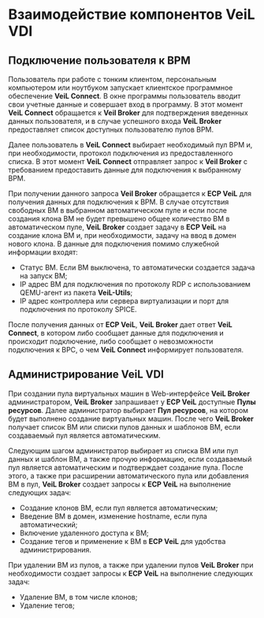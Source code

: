 # Взаимодействие компонентов VeiL VDI

## Подключение пользователя к ВРМ

Пользователь при работе с тонким клиентом, персональным компьютером или ноутбуком запускает клиентское программное обеспечение **VeiL Connect**. В окне программы пользователь вводит свои учетные данные и совершает вход в программу. В этот момент **VeiL Connect** обращается к **Veil Broker** для подтверждения введенных данных пользователя, и в случае успешного входа **VeiL Broker** предоставляет список доступных пользователю пулов ВРМ.

Далее пользователь в **VeiL Connect** выбирает необходимый пул ВРМ и, при необходимости, протокол подключения из предоставленного списка. В этот момент **VeiL Connect** отправляет запрос к **Veil Broker** с требованием предоставить данные для подключения к выбранному ВРМ. 

При получении данного запроса **Veil Broker** обращается к **ECP VeiL** для получения данных для подключения к ВРМ. В случае отсутствия свободных ВМ в выбранном автоматическом пуле и если после создания клона ВМ не будет превышено общее количество ВМ в автоматическом пуле, **VeiL Broker** создает задачу в **ECP VeiL** на создание клона ВМ и, при необходимости, задачу на ввод в домен нового клона. В данные для подключения помимо служебной информации входят:

- Статус ВМ. Если ВМ выключена, то автоматически создается задача на запуск ВМ;
- IP адрес ВМ для подключения по протоколу RDP с использованием QEMU-агент из пакета **VeiL-Utils**;
- IP адрес контроллера или сервера виртуализации и порт для подключения по протоколу SPICE.

После получения данных от **ECP VeiL**, **VeiL Broker** дает ответ **VeiL Connect**, в котором либо сообщает данные для подключения и происходит подключение, либо сообщает о невозможности подключения к ВРС, о чем **VeiL Connect** информирует пользователя.

## Администрирование VeiL VDI

При создании пула виртуальных машин в Web-интерфейсе **VeiL Broker** администратором, **VeiL Broker** запрашивает у **ECP VeiL** доступные **Пулы ресурсов**. Далее администратор выбирает **Пул ресурсов**, на котором будет выполнено создание виртуальных машин. После чего **VeiL Broker** получает список ВМ или списки пулов данных и шаблонов ВМ, если создаваемый пул является автоматическим.

Следующим шагом администратор выбирает из списка ВМ или пул данных и шаблон ВМ, а также прочую информацию, если создаваемый пул является автоматическим и подтверждает создание пула. После этого, а также при расширении автоматического пула или добавления ВМ в пул, **VeiL Broker** создает запросы к **ECP VeiL** на выполнение следующих задач:

- Создание клонов ВМ, если пул является автоматическим;
- Введение ВМ в домен, изменение hostname, если пула автоматический;
- Включение удаленного доступа к ВМ;
- Создание тегов и применение к ВМ в **ECP VeiL** для удобства администрирования.

При удалении ВМ из пулов, а также при удалении пулов  **VeiL Broker** при необходимости создает запросы к **ECP VeiL** на выполнение следующих задач:

- Удаление ВМ, в том числе клонов;
- Удаление тегов;